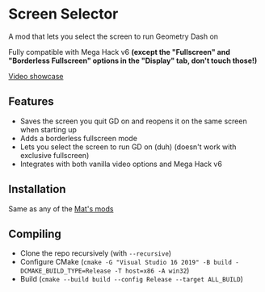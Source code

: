 # Screen Selector
A mod that lets you select the screen to run Geometry Dash on

Fully compatible with Mega Hack v6 **(except the "Fullscreen" and "Borderless Fullscreen" options in the "Display" tab, don't touch those!)**

[Video showcase](https://youtu.be/NxBCq04MgMs)

## Features
- Saves the screen you quit GD on and reopens it on the same screen when starting up
- Adds a borderless fullscreen mode
- Lets you select the screen to run GD on (duh) (doesn't work with exclusive fullscreen)
- Integrates with both vanilla video options and Mega Hack v6

## Installation
Same as any of the [Mat's mods](https://matcool.github.io/mods#install-instructions)

## Compiling
- Clone the repo recursively (with `--recursive`)
- Configure CMake (`cmake -G "Visual Studio 16 2019" -B build -DCMAKE_BUILD_TYPE=Release -T host=x86 -A win32`)
- Build (`cmake --build build --config Release --target ALL_BUILD`)
